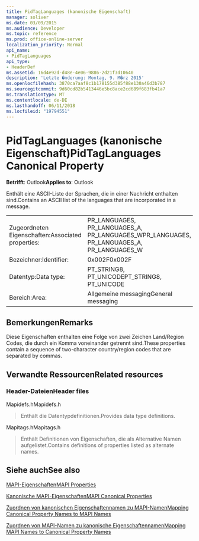 ```yaml
---
title: PidTagLanguages (kanonische Eigenschaft)
manager: soliver
ms.date: 03/09/2015
ms.audience: Developer
ms.topic: reference
ms.prod: office-online-server
localization_priority: Normal
api_name:
- PidTagLanguages
api_type:
- HeaderDef
ms.assetid: 16d4e92d-d48e-4e06-9886-2d21f3d10640
description: 'Letzte �nderung: Montag, 9. M�rz 2015'
ms.openlocfilehash: 3870ca7aaf8c1b178155d385f88e130a46d3b787
ms.sourcegitcommit: 9d60cd82b5413446e5bc8ace2cd689f683fb41a7
ms.translationtype: MT
ms.contentlocale: de-DE
ms.lasthandoff: 06/11/2018
ms.locfileid: "19794551"
---
```

# <a name="pidtaglanguages-canonical-property"></a><span data-ttu-id="6ecee-103">PidTagLanguages (kanonische Eigenschaft)</span><span class="sxs-lookup"><span data-stu-id="6ecee-103">PidTagLanguages Canonical Property</span></span>

  
  
<span data-ttu-id="6ecee-104">**Betrifft**: Outlook</span><span class="sxs-lookup"><span data-stu-id="6ecee-104">**Applies to**: Outlook</span></span> 
  
<span data-ttu-id="6ecee-105">Enthält eine ASCII-Liste der Sprachen, die in einer Nachricht enthalten sind.</span><span class="sxs-lookup"><span data-stu-id="6ecee-105">Contains an ASCII list of the languages that are incorporated in a message.</span></span> 
  
|||
|:-----|:-----|
|<span data-ttu-id="6ecee-106">Zugeordneten Eigenschaften:</span><span class="sxs-lookup"><span data-stu-id="6ecee-106">Associated properties:</span></span>  <br/> |<span data-ttu-id="6ecee-107">PR_LANGUAGES, PR_LANGUAGES_A, PR_LANGUAGES_W</span><span class="sxs-lookup"><span data-stu-id="6ecee-107">PR_LANGUAGES, PR_LANGUAGES_A, PR_LANGUAGES_W</span></span>  <br/> |
|<span data-ttu-id="6ecee-108">Bezeichner:</span><span class="sxs-lookup"><span data-stu-id="6ecee-108">Identifier:</span></span>  <br/> |<span data-ttu-id="6ecee-109">0x002F</span><span class="sxs-lookup"><span data-stu-id="6ecee-109">0x002F</span></span>  <br/> |
|<span data-ttu-id="6ecee-110">Datentyp:</span><span class="sxs-lookup"><span data-stu-id="6ecee-110">Data type:</span></span>  <br/> |<span data-ttu-id="6ecee-111">PT_STRING8, PT_UNICODE</span><span class="sxs-lookup"><span data-stu-id="6ecee-111">PT_STRING8, PT_UNICODE</span></span>  <br/> |
|<span data-ttu-id="6ecee-112">Bereich:</span><span class="sxs-lookup"><span data-stu-id="6ecee-112">Area:</span></span>  <br/> |<span data-ttu-id="6ecee-113">Allgemeine messaging</span><span class="sxs-lookup"><span data-stu-id="6ecee-113">General messaging</span></span>  <br/> |
   
## <a name="remarks"></a><span data-ttu-id="6ecee-114">Bemerkungen</span><span class="sxs-lookup"><span data-stu-id="6ecee-114">Remarks</span></span>

<span data-ttu-id="6ecee-115">Diese Eigenschaften enthalten eine Folge von zwei Zeichen Land/Region Codes, die durch ein Komma voneinander getrennt sind.</span><span class="sxs-lookup"><span data-stu-id="6ecee-115">These properties contain a sequence of two-character country/region codes that are separated by commas.</span></span> 
  
## <a name="related-resources"></a><span data-ttu-id="6ecee-116">Verwandte Ressourcen</span><span class="sxs-lookup"><span data-stu-id="6ecee-116">Related resources</span></span>

### <a name="header-files"></a><span data-ttu-id="6ecee-117">Header-Dateien</span><span class="sxs-lookup"><span data-stu-id="6ecee-117">Header files</span></span>

<span data-ttu-id="6ecee-118">Mapidefs.h</span><span class="sxs-lookup"><span data-stu-id="6ecee-118">Mapidefs.h</span></span>
  
> <span data-ttu-id="6ecee-119">Enthält die Datentypdefinitionen.</span><span class="sxs-lookup"><span data-stu-id="6ecee-119">Provides data type definitions.</span></span>
    
<span data-ttu-id="6ecee-120">Mapitags.h</span><span class="sxs-lookup"><span data-stu-id="6ecee-120">Mapitags.h</span></span>
  
> <span data-ttu-id="6ecee-121">Enthält Definitionen von Eigenschaften, die als Alternative Namen aufgelistet.</span><span class="sxs-lookup"><span data-stu-id="6ecee-121">Contains definitions of properties listed as alternate names.</span></span>
    
## <a name="see-also"></a><span data-ttu-id="6ecee-122">Siehe auch</span><span class="sxs-lookup"><span data-stu-id="6ecee-122">See also</span></span>



[<span data-ttu-id="6ecee-123">MAPI-Eigenschaften</span><span class="sxs-lookup"><span data-stu-id="6ecee-123">MAPI Properties</span></span>](mapi-properties.md)
  
[<span data-ttu-id="6ecee-124">Kanonische MAPI-Eigenschaften</span><span class="sxs-lookup"><span data-stu-id="6ecee-124">MAPI Canonical Properties</span></span>](mapi-canonical-properties.md)
  
[<span data-ttu-id="6ecee-125">Zuordnen von kanonischen Eigenschaftennamen zu MAPI-Namen</span><span class="sxs-lookup"><span data-stu-id="6ecee-125">Mapping Canonical Property Names to MAPI Names</span></span>](mapping-canonical-property-names-to-mapi-names.md)
  
[<span data-ttu-id="6ecee-126">Zuordnen von MAPI-Namen zu kanonische Eigenschaftennamen</span><span class="sxs-lookup"><span data-stu-id="6ecee-126">Mapping MAPI Names to Canonical Property Names</span></span>](mapping-mapi-names-to-canonical-property-names.md)

